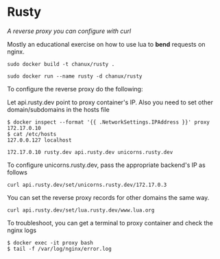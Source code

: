 Rusty
===

*A reverse proxy you can configure with curl*

Mostly an educational exercise on how to use lua to __bend__ requests on nginx.

```
sudo docker build -t chanux/rusty .

sudo docker run --name rusty -d chanux/rusty
```

To configure the reverse proxy do the following:

Let api.rusty.dev point to proxy container's IP.
Also you need to set other domain/subdomains in the hosts file

```
$ docker inspect --format '{{ .NetworkSettings.IPAddress }}' proxy
172.17.0.10
$ cat /etc/hosts
127.0.0.127 localhost

172.17.0.10 rusty.dev api.rusty.dev unicorns.rusty.dev
```

To configure unicorns.rusty.dev, pass the appropriate backend's IP as follows

`curl api.rusty.dev/set/unicorns.rusty.dev/172.17.0.3`

You can set the reverse proxy records for other domains the same way.

`curl api.rusty.dev/set/lua.rusty.dev/www.lua.org`

To troubleshoot, you can get a terminal to proxy container and check the nginx logs

```
$ docker exec -it proxy bash
$ tail -f /var/log/nginx/error.log
```
